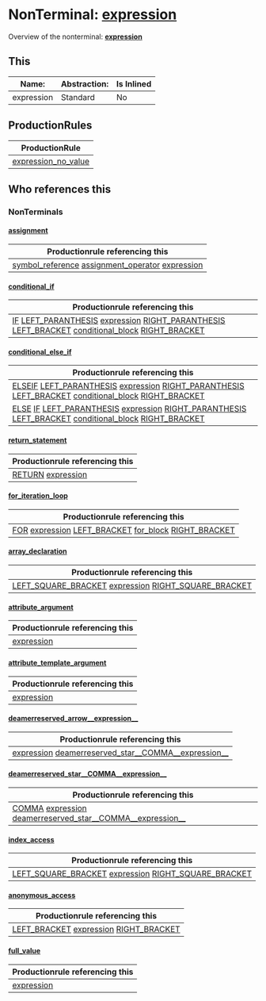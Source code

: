 # NonTerminal: **[expression](./expression.md)**

Overview of the nonterminal: **[expression](./expression.md)**



## This

| Name:                | Abstraction:    | Is Inlined |
| -------------------- | --------------- | ---------- |
| expression | Standard | No |



## ProductionRules

| ProductionRule |
| ---- |
| [expression_no_value](./expression_no_value.md)  |




## Who references this

### NonTerminals


#### [assignment](./../Grammar/assignment.md)

| Productionrule referencing this                      |
| ---------------------------------------------------- |
| [symbol_reference](./symbol_reference.md) [assignment_operator](./assignment_operator.md) [expression](./expression.md)  |


#### [conditional_if](./../Grammar/conditional_if.md)

| Productionrule referencing this                      |
| ---------------------------------------------------- |
| [IF](./../Lexicon/IF.md) [LEFT_PARANTHESIS](./../Lexicon/LEFT_PARANTHESIS.md) [expression](./expression.md) [RIGHT_PARANTHESIS](./../Lexicon/RIGHT_PARANTHESIS.md) [LEFT_BRACKET](./../Lexicon/LEFT_BRACKET.md) [conditional_block](./conditional_block.md) [RIGHT_BRACKET](./../Lexicon/RIGHT_BRACKET.md)  |


#### [conditional_else_if](./../Grammar/conditional_else_if.md)

| Productionrule referencing this                      |
| ---------------------------------------------------- |
| [ELSEIF](./../Lexicon/ELSEIF.md) [LEFT_PARANTHESIS](./../Lexicon/LEFT_PARANTHESIS.md) [expression](./expression.md) [RIGHT_PARANTHESIS](./../Lexicon/RIGHT_PARANTHESIS.md) [LEFT_BRACKET](./../Lexicon/LEFT_BRACKET.md) [conditional_block](./conditional_block.md) [RIGHT_BRACKET](./../Lexicon/RIGHT_BRACKET.md)  |
| [ELSE](./../Lexicon/ELSE.md) [IF](./../Lexicon/IF.md) [LEFT_PARANTHESIS](./../Lexicon/LEFT_PARANTHESIS.md) [expression](./expression.md) [RIGHT_PARANTHESIS](./../Lexicon/RIGHT_PARANTHESIS.md) [LEFT_BRACKET](./../Lexicon/LEFT_BRACKET.md) [conditional_block](./conditional_block.md) [RIGHT_BRACKET](./../Lexicon/RIGHT_BRACKET.md)  |


#### [return_statement](./../Grammar/return_statement.md)

| Productionrule referencing this                      |
| ---------------------------------------------------- |
| [RETURN](./../Lexicon/RETURN.md) [expression](./expression.md)  |


#### [for_iteration_loop](./../Grammar/for_iteration_loop.md)

| Productionrule referencing this                      |
| ---------------------------------------------------- |
| [FOR](./../Lexicon/FOR.md) [expression](./expression.md) [LEFT_BRACKET](./../Lexicon/LEFT_BRACKET.md) [for_block](./for_block.md) [RIGHT_BRACKET](./../Lexicon/RIGHT_BRACKET.md)  |


#### [array_declaration](./../Grammar/array_declaration.md)

| Productionrule referencing this                      |
| ---------------------------------------------------- |
| [LEFT_SQUARE_BRACKET](./../Lexicon/LEFT_SQUARE_BRACKET.md) [expression](./expression.md) [RIGHT_SQUARE_BRACKET](./../Lexicon/RIGHT_SQUARE_BRACKET.md)  |


#### [attribute_argument](./../Grammar/attribute_argument.md)

| Productionrule referencing this                      |
| ---------------------------------------------------- |
| [expression](./expression.md)  |


#### [attribute_template_argument](./../Grammar/attribute_template_argument.md)

| Productionrule referencing this                      |
| ---------------------------------------------------- |
| [expression](./expression.md)  |


#### [deamerreserved_arrow__expression__](./../Grammar/deamerreserved_arrow__expression__.md)

| Productionrule referencing this                      |
| ---------------------------------------------------- |
| [expression](./expression.md) [deamerreserved_star__COMMA__expression__](./deamerreserved_star__COMMA__expression__.md)  |


#### [deamerreserved_star__COMMA__expression__](./../Grammar/deamerreserved_star__COMMA__expression__.md)

| Productionrule referencing this                      |
| ---------------------------------------------------- |
| [COMMA](./../Lexicon/COMMA.md) [expression](./expression.md) [deamerreserved_star__COMMA__expression__](./deamerreserved_star__COMMA__expression__.md)  |


#### [index_access](./../Grammar/index_access.md)

| Productionrule referencing this                      |
| ---------------------------------------------------- |
| [LEFT_SQUARE_BRACKET](./../Lexicon/LEFT_SQUARE_BRACKET.md) [expression](./expression.md) [RIGHT_SQUARE_BRACKET](./../Lexicon/RIGHT_SQUARE_BRACKET.md)  |


#### [anonymous_access](./../Grammar/anonymous_access.md)

| Productionrule referencing this                      |
| ---------------------------------------------------- |
| [LEFT_BRACKET](./../Lexicon/LEFT_BRACKET.md) [expression](./expression.md) [RIGHT_BRACKET](./../Lexicon/RIGHT_BRACKET.md)  |


#### [full_value](./../Grammar/full_value.md)

| Productionrule referencing this                      |
| ---------------------------------------------------- |
| [expression](./expression.md)  |




